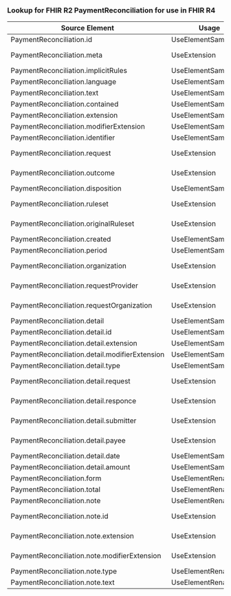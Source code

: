 ### Lookup for FHIR R2 PaymentReconciliation for use in FHIR R4

| Source Element | Usage | Target |
| -------------- | ----- | ------ |
| PaymentReconciliation.id | UseElementSameName | PaymentReconciliation.id |
| PaymentReconciliation.meta | UseExtension | http://hl7.org/fhir/1.0/StructureDefinition/extension-PaymentReconciliation.meta |
| PaymentReconciliation.implicitRules | UseElementSameName | PaymentReconciliation.implicitRules |
| PaymentReconciliation.language | UseElementSameName | PaymentReconciliation.language |
| PaymentReconciliation.text | UseElementSameName | PaymentReconciliation.text |
| PaymentReconciliation.contained | UseElementSameName | PaymentReconciliation.contained |
| PaymentReconciliation.extension | UseElementSameName | PaymentReconciliation.extension |
| PaymentReconciliation.modifierExtension | UseElementSameName | PaymentReconciliation.modifierExtension |
| PaymentReconciliation.identifier | UseElementSameName | PaymentReconciliation.identifier |
| PaymentReconciliation.request | UseExtension | http://hl7.org/fhir/1.0/StructureDefinition/extension-PaymentReconciliation.request |
| PaymentReconciliation.outcome | UseExtension | http://hl7.org/fhir/1.0/StructureDefinition/extension-PaymentReconciliation.outcome |
| PaymentReconciliation.disposition | UseElementSameName | PaymentReconciliation.disposition |
| PaymentReconciliation.ruleset | UseExtension | http://hl7.org/fhir/1.0/StructureDefinition/extension-PaymentReconciliation.ruleset |
| PaymentReconciliation.originalRuleset | UseExtension | http://hl7.org/fhir/1.0/StructureDefinition/extension-PaymentReconciliation.originalRuleset |
| PaymentReconciliation.created | UseElementSameName | PaymentReconciliation.created |
| PaymentReconciliation.period | UseElementSameName | PaymentReconciliation.period |
| PaymentReconciliation.organization | UseExtension | http://hl7.org/fhir/1.0/StructureDefinition/extension-PaymentReconciliation.organization |
| PaymentReconciliation.requestProvider | UseExtension | http://hl7.org/fhir/1.0/StructureDefinition/extension-PaymentReconciliation.requestProvider |
| PaymentReconciliation.requestOrganization | UseExtension | http://hl7.org/fhir/1.0/StructureDefinition/extension-PaymentReconciliation.requestOrganization |
| PaymentReconciliation.detail | UseElementSameName | PaymentReconciliation.detail |
| PaymentReconciliation.detail.id | UseElementSameName | PaymentReconciliation.detail.id |
| PaymentReconciliation.detail.extension | UseElementSameName | PaymentReconciliation.detail.extension |
| PaymentReconciliation.detail.modifierExtension | UseElementSameName | PaymentReconciliation.detail.modifierExtension |
| PaymentReconciliation.detail.type | UseElementSameName | PaymentReconciliation.detail.type |
| PaymentReconciliation.detail.request | UseExtension | http://hl7.org/fhir/1.0/StructureDefinition/extension-PaymentReconciliation.detail.request |
| PaymentReconciliation.detail.responce | UseExtension | http://hl7.org/fhir/1.0/StructureDefinition/extension-PaymentReconciliation.detail.responce |
| PaymentReconciliation.detail.submitter | UseExtension | http://hl7.org/fhir/1.0/StructureDefinition/extension-PaymentReconciliation.detail.submitter |
| PaymentReconciliation.detail.payee | UseExtension | http://hl7.org/fhir/1.0/StructureDefinition/extension-PaymentReconciliation.detail.payee |
| PaymentReconciliation.detail.date | UseElementSameName | PaymentReconciliation.detail.date |
| PaymentReconciliation.detail.amount | UseElementSameName | PaymentReconciliation.detail.amount |
| PaymentReconciliation.form | UseElementRenamed | PaymentReconciliation.formCode |
| PaymentReconciliation.total | UseElementRenamed | PaymentReconciliation.paymentAmount |
| PaymentReconciliation.note | UseElementRenamed | PaymentReconciliation.processNote |
| PaymentReconciliation.note.id | UseExtension | http://hl7.org/fhir/1.0/StructureDefinition/extension-PaymentReconciliation.note.id |
| PaymentReconciliation.note.extension | UseExtension | http://hl7.org/fhir/1.0/StructureDefinition/extension-PaymentReconciliation.note.extension |
| PaymentReconciliation.note.modifierExtension | UseExtension | http://hl7.org/fhir/1.0/StructureDefinition/extension-PaymentReconciliation.note.modifierExtension |
| PaymentReconciliation.note.type | UseElementRenamed | PaymentReconciliation.processNote.type |
| PaymentReconciliation.note.text | UseElementRenamed | PaymentReconciliation.processNote.text |
